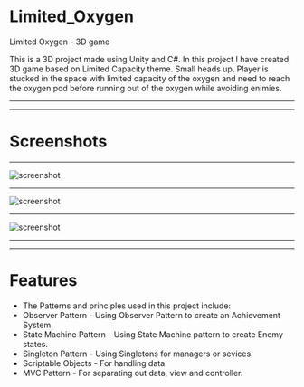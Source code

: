 # Limited_Oxygen
Limited Oxygen - 3D game

This is a 3D project made using Unity and C#.
In this project I have created 3D game based on Limited Capacity theme.
Small heads up, Player is stucked in the space with limited capacity of the oxygen and need to reach the oxygen pod before running out of the oxygen while avoiding enimies.
___
___
# Screenshots
___
![screenshot](/ScreenShots/1.jpg)
___
![screenshot](/ScreenShots/2.jpg)
___
![screenshot](/ScreenShots/3.jpg)
___
___
# Features
* The Patterns and principles used in this project include:
* Observer Pattern - Using Observer Pattern to create an Achievement System.
* State Machine Pattern - Using State Machine pattern to create Enemy states.
* Singleton Pattern - Using Singletons for managers or sevices.
* Scriptable Objects - For handling data
* MVC Pattern - For separating out data, view and controller.

